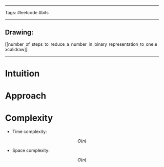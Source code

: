

----

Tags: #leetcode #bits

----

## Drawing:
[[number_of_steps_to_reduce_a_number_in_binary_representation_to_one.excalidraw]]

----


# Intuition

<!-- Describe your first thoughts on how to solve this problem. -->

  

# Approach

<!-- Describe your approach to solving the problem. -->

  

# Complexity

- Time complexity:

 $$O(n)$$

  

- Space complexity:

$$O(n)$$